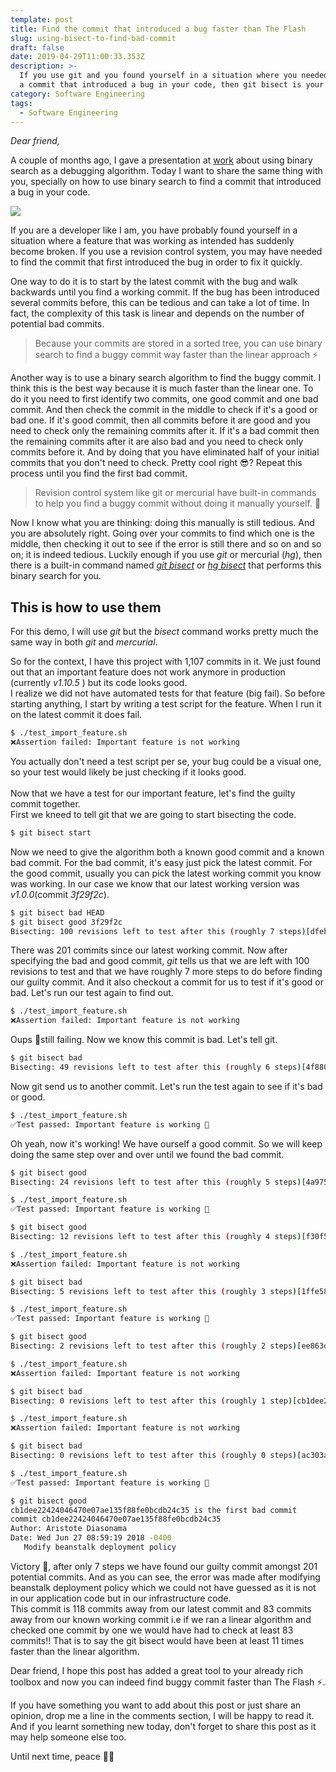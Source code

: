 ```yaml
---
template: post
title: Find the commit that introduced a bug faster than The Flash
slug: using-bisect-to-find-bad-commit
draft: false
date: 2019-04-29T11:00:33.353Z
description: >-
  If you use git and you found yourself in a situation where you needed to find
  a commit that introduced a bug in your code, then git bisect is your friend.
category: Software Engineering
tags:
  - Software Engineering
---
```

_Dear friend,_

A couple of months ago, I gave a presentation at [work](https://life.mirego.com/en) about using binary search as a debugging algorithm. Today I want to share the same thing with you, specially on how to use binary search to find a commit that introduced a bug in your code.

![](/media/find-buggy-commit-faster.jpg)

If you are a developer like I am, you have probably found yourself in a situation where a feature that was working as intended has suddenly become broken. If you use a revision control system, you may have needed to find the commit that first introduced the bug in order to fix it quickly.

One way to do it is to start by the latest commit with the bug and walk backwards until you find a working commit. If the bug has been introduced several commits before, this can be tedious and can take a lot of time. In fact, the complexity of this task is linear and depends on the number of potential bad commits.

> Because your commits are stored in a sorted tree, you can use binary search to find a buggy commit way faster than the linear approach ⚡️

Another way is to use a binary search algorithm to find the buggy commit. I think this is the best way because it is much faster than the linear one. To do it you need to first identify two commits, one good commit and one bad commit. And then check the commit in the middle to check if it's a good or bad one. If it's good commit, then all commits before it are good and you need to check only the remaining commits after it. If it's a bad commit then the remaining commits after it are also bad and you need to check only commits before it. And by doing that you have eliminated half of your initial commits that you don't need to check. Pretty cool right 😎? Repeat this process until you find the first bad commit.

> Revision control system like git or mercurial have built-in commands to help you find a buggy commit without doing it manually yourself. 💚

Now I know what you are thinking: doing this manually is still tedious. And you are absolutely right. Going over your commits to find which one is the middle, then checking it out to see if the error is still there and so on and so on; it is indeed tedious. Luckily enough if you use _git_ or mercurial (_hg_), then there is a built-in command named [_git bisect_](https://git-scm.com/docs/git-bisect) or [_hg bisect_](https://www.mercurial-scm.org/repo/hg/help/bisect) that performs this binary search for you.

## This is how to use them

For this demo,  I will use _git_ but the _bisect_ command works pretty much the same way in both _git_ and _mercurial_. 

So for the context, I have this project with 1,107 commits in it. We just found out that an important feature does not work anymore in production (currently _v1.10.5_ ) but its code looks good. \
I realize we did not have automated tests for that feature (big fail). So before starting anything, I start by writing a test script for the feature. When I run it on the latest commit it does fail.

```bash
$ ./test_import_feature.sh
❌Assertion failed: Important feature is not working
```

You actually don't need a test script per se, your bug could be a visual one, so your test would likely be just checking if it looks good.\
\
Now that we have a test for our important feature, let's find the guilty commit together.\
First we kneed to tell git that we are going to start bisecting the code.

```bash
$ git bisect start
```

Now we need to give the algorithm both a known good commit and a known bad commit. For the bad commit, it's easy just pick the latest commit. For the good commit, usually you can pick the latest working commit you know was working. In our case we know that our latest working version was _v1.0.0_(commit _3f29f2c_). 

```bash
$ git bisect bad HEAD
$ git bisect good 3f29f2c
Bisecting: 100 revisions left to test after this (roughly 7 steps)[dfeb81250bc4d622d61b21611918d93ffc2e5342] Fix lint
```

There was 201 commits since our latest working commit. Now after specifying the bad and good commit, _git_ tells us that we are left with 100 revisions to test and that we have roughly 7 more steps to do before finding our guilty commit. And it also checkout a commit for us to test if it's good or bad. Let's run our test again to find out.

```bash
$ ./test_import_feature.sh
❌Assertion failed: Important feature is not working
```

Oups 🙊still failing. Now we know this commit is bad. Let's tell git.

```bash
$ git bisect bad
Bisecting: 49 revisions left to test after this (roughly 6 steps)[4f88051ecb530874facdf78335a33d279fd7937e] Fix build jobs
```

Now git send us to another commit. Let's run the test again to see if it's bad or good.

```bash
$ ./test_import_feature.sh
✅Test passed: Important feature is working 🎉
```

Oh yeah, now it's working! We have ourself a good commit. So we will keep doing the same step over and over until we found the bad commit.

```bash
$ git bisect good
Bisecting: 24 revisions left to test after this (roughly 5 steps)[4a975c385d6ddf0cee2e368788f8744172c7a4f7] Add new checkout route (#820)

$ ./test_import_feature.sh
✅Test passed: Important feature is working 🎉

$ git bisect good
Bisecting: 12 revisions left to test after this (roughly 4 steps)[f30f561685fa348c574a078d69d592d4faf4bf84] Add new display bloc (#825)

$ ./test_import_feature.sh
❌Assertion failed: Important feature is not working

$ git bisect bad
Bisecting: 5 revisions left to test after this (roughly 3 steps)[1ffe58d9432f4d1b28e67115e3eb2d9eecd58aec] Modify default docker stack

$ ./test_import_feature.sh
✅Test passed: Important feature is working 🎉

$ git bisect good
Bisecting: 2 revisions left to test after this (roughly 2 steps)[ee863df9dede04e48c23f2d7ec7c2bdd39791f6b] Fix font color (#822)

$ ./test_import_feature.sh
❌Assertion failed: Important feature is not working

$ git bisect bad
Bisecting: 0 revisions left to test after this (roughly 1 step)[cb1dee22424046470e07ae135f88fe0bcdb24c35] Modify beanstalk deployment policy

$ ./test_import_feature.sh
❌Assertion failed: Important feature is not working

$ git bisect bad
Bisecting: 0 revisions left to test after this (roughly 0 steps)[ac303ac4a1297ede0eae36698e8cb98ff160ccf6] Modify rolling updates (#821)

$ ./test_import_feature.sh
✅Test passed: Important feature is working 🎉

$ git bisect good
cb1dee22424046470e07ae135f88fe0bcdb24c35 is the first bad commit
commit cb1dee22424046470e07ae135f88fe0bcdb24c35
Author: Aristote Diasonama
Date: Wed Jun 27 08:59:19 2018 -0400
   Modify beanstalk deployment policy
```

Victory 🥂, after only 7 steps we have found our guilty commit amongst 201 potential commits. And as you can see, the error was made after modifying beanstalk deployment policy which we could not have guessed as it is not in our application code but in our infrastructure code.\
This commit is 118 commits away from our latest commit and 83 commits away from our known working commit i.e if we ran a linear algorithm and checked one commit by one we would have had to check at least 83 commits‼️ That is to say the git bisect would have been at least 11 times faster than the linear algorithm.

Dear friend, I hope this post has added a great tool to your already rich toolbox and now you can indeed find buggy commit faster than The Flash ⚡. 

If you have something you want to add about this post or just share an opinion, drop me a line in the comments section, I will be happy to read it. And if you learnt something new today, don't forget to share this post as it may help someone else too.

Until next time, peace ✌🏾
